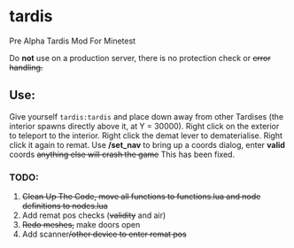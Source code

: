 # tardis
Pre Alpha Tardis Mod For Minetest

Do **not** use on a production server, there is no protection check or ~~error handling.~~

## Use:
Give yourself ```tardis:tardis``` and place down away from other Tardises (the interior spawns directly above it, at Y = 30000). Right click on the exterior to teleport to the interior. Right click the demat lever to dematerialise. Right click it again to remat. Use **/set_nav** to bring up a coords dialog, enter **valid** coords ~~anything else will crash the game~~ This has been fixed.

### TODO:
1. ~~Clean Up The Code, move all functions to functions.lua and node definitions to nodes.lua~~
2. Add remat pos checks (~~validity~~ and air)
3. ~~Redo meshes,~~ make doors open
4. Add scanner~~/other device to enter remat pos~~
